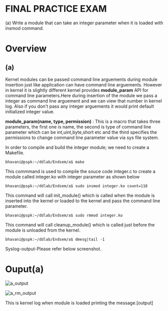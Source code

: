 # FINAL PRACTICE EXAM
(a) Write a module that can take an integer parameter when it is loaded with insmod command.



# Overview
## (a) 
Kernel modules can be passed command line arguements during module insertion just like application can have command line arguements. However in kernel it is slightly different kernel provides **module_param** API for command line parameters.Here during insertion of the module we pass a integer as command line arguement and we can view that number in kernel log. Also if you don't pass any integer arguements it would print default initialized integer value.

**module_param(name, type, permission)** : This is a macro that takes three parameters, the first one is name, the second is type of command line parameter which can be int,uint,byte,short etc and the third specifies the permissions to change command line parameter value via sys file system.

In order to compile and build the integer module; we need to create a Makefile.
```
bhavani@pspk:~/ddlab/Endsem/a$ make
```
This commmand is used to compile the souce code integer.c to create a module called integer.ko with integer parameter as shown below
```
bhavani@pspk:~/ddlab/Endsem/a$ sudo insmod integer.ko count=118

```
This command will call init_module() which is called when the module is inserted into the kernel or loaded to the kernel and pass the command line parameter.
```
bhavani@pspk:~/ddlab/Endsem/a$ sudo rmmod integer.ko
```
This command will call cleanup_module() which is called just before the module is unloaded from the kernel.

```
bhavani@pspk:~/ddlab/Endsem/a$ dmesg|tail -1
```
Syslog-output-Please refer below screenshot.

# Ouput(a)
![a_output](https://user-images.githubusercontent.com/47072061/114825375-c4cf7780-9de3-11eb-894b-74b98dee688b.png)

![a_rm_output](https://user-images.githubusercontent.com/47072061/114825630-18da5c00-9de4-11eb-92fd-4ee2f444eea5.png)


This is kernel log when module is loaded printing the message.[output]

